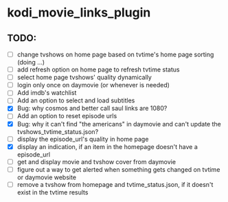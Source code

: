 # kodi_movie_links_plugin

## TODO:
- [ ] change tvshows on home page based on tvtime's home page sorting (doing ...)
- [ ] add refresh option on home page to refresh tvtime status
- [ ] select home page tvshows' quality dynamically
- [ ] login only once on daymovie (or whenever is needed)
- [ ] Add imdb's watchlist
- [ ] Add an option to select and load subtitles
- [x] Bug: why cosmos and better call saul links are 1080?
- [ ] Add an option to reset episode urls
- [x] Bug: why it can't find "the americans" in daymovie and can't update the tvshows_tvtime_status.json?
- [ ] display the episode_url's quality in home page
- [x] display an indication, if an item in the homepage doesn't have a episode_url
- [ ] get and display movie and tvshow cover from daymovie
- [ ] figure out a way to get alerted when something gets changed on tvtime or daymovie website
- [ ] remove a tvshow from homepage and tvtime_status.json, if it doesn't exist in the tvtime results
